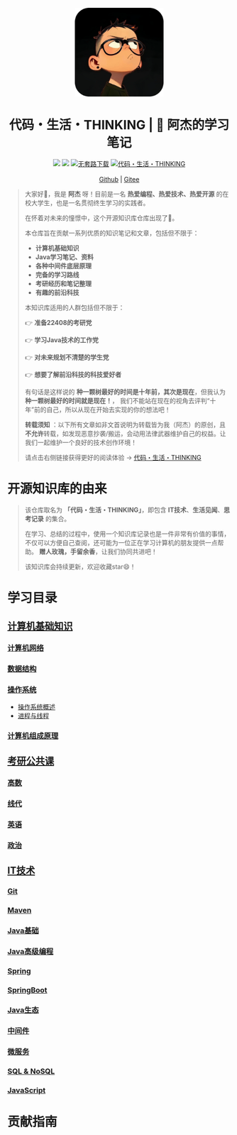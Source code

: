 <p align="center">
    <a href="https://amatureemoprince.github.io/CodeLifeThinking/">
        <img src="./docs/.vuepress/public/avatar.jpg" width="200px" alt="代码・生 活・THINKING">
    </a>
</p>

<h1 align="center">代码・生活・THINKING | 📖 阿杰的学习笔记</h1>

<p align="center">
    <a href="https://amatureemoprince.github.io/CodeLifeThinking/blog/" target="_blank"><img src="https://img.shields.io/badge/博客-在线阅读-green.svg?style=for-the-badge"></a>
    <a href="#联系方式" target="_blank"><img src="https://img.shields.io/badge/公众号-代码.生活.THINKING-brightgreen.svg?style=for-the-badge"></a>
    <a href="https://github.com/yuanliangding/books" target="_blank"><img src="https://img.shields.io/badge/计算机经典电子书-下载-yellow.svg?style=for-the-badge" alt="无套路下载"></a>
    <a href="https://github.com/amatureemoprince/CodeLifeThinking" target="_blank"><img alt="代码・生活・THINKING" src="https://img.shields.io/github/stars/amatureemoprince/CodeLifeThinking?style=for-the-badge"></a><br><br>
    <a href="https://amatureemoprince.github.io/CodeLifeThinking/">Github</a> |
    <a href="https://gitee.com/liujie2912/CodeLifeThinking">Gitee</a>
</p>

> 大家好👏，我是 **阿杰** 呀！目前是一名 **热爱编程、热爱技术、热爱开源** 的在校大学生，也是一名贯彻终生学习的实践者。
> 
> 在怀着对未来的憧憬中，这个开源知识库仓库出现了🚀。
> 
> 本仓库旨在贡献一系列优质的知识笔记和文章，包括但不限于：
> 
> - **计算机基础知识**
> - **Java学习笔记、资料**
> - **各种中间件底层原理**
> - **完备的学习路线**
> - **考研经历和笔记整理**
> - **有趣的前沿科技**
> 
> 本知识库适用的人群包括但不限于：
> 
> 👉 **准备22408的考研党**
> 
> 👉 **学习Java技术的工作党**
> 
> 👉 **对未来规划不清楚的学生党**
> 
> 👉 **想要了解前沿科技的科技爱好者**
> 
> 有句话是这样说的 **种一颗树最好的时间是十年前，其次是现在**，但我认为 **种一颗树最好的时间就是现在！**，
> 我们不能站在现在的视角去评判“十年”前的自己，所以从现在开始去实现的你的想法吧！
> 
> **转载须知** ：以下所有文章如非文首说明为转载皆为我（阿杰）的原创，且**不允许**转载，如发现恶意抄袭/搬运，会动用法律武器维护自己的权益。让我们一起维护一个良好的技术创作环境！
> 
> 请点击右侧链接获得更好的阅读体验 -> [代码・生活・THINKING](https://amatureemoprince.github.io/CodeLifeThinking/)


# 开源知识库的由来
> 该仓库取名为 **「代码・生活・THINKING」**，即包含 **IT技术**、**生活见闻**、**思考记录** 的集合。
> 
> 在学习、总结的过程中，使用一个知识库记录也是一件非常有价值的事情，不仅可以方便自己查阅，还可能为一位正在学习计算机的朋友提供一点帮助。
> **赠人玫瑰，手留余香**，让我们协同共进吧！
> 
> 该知识库会持续更新，欢迎收藏star😄！

# 学习目录
## [计算机基础知识]()
### [计算机网络]()


### [数据结构]()


### [操作系统]()
- [操作系统概述]()
- [进程与线程]()


### [计算机组成原理]()


## [考研公共课]()
### [高数]()

### [线代]()

### [英语]()

### [政治]()


## [IT技术]()
### [Git]()

### [Maven]()

### [Java基础]()

### [Java高级编程]()

### [Spring]()

### [SpringBoot]()

### [Java生态]()

### [中间件]()

### [微服务]()

### [SQL & NoSQL]()

### [JavaScript]()


# 贡献指南
